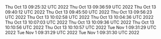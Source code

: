 Thu Oct 13 09:25:32 UTC 2022
Thu Oct 13 09:36:59 UTC 2022
Thu Oct 13 09:40:12 UTC 2022
Thu Oct 13 09:45:50 UTC 2022
Thu Oct 13 09:56:23 UTC 2022
Thu Oct 13 10:02:58 UTC 2022
Thu Oct 13 10:04:36 UTC 2022
Thu Oct 13 10:07:03 UTC 2022
Thu Oct 13 10:09:36 UTC 2022
Thu Oct 13 10:10:56 UTC 2022
Thu Oct 13 10:10:57 UTC 2022
Tue Nov  1 09:31:29 UTC 2022
Tue Nov  1 09:31:29 UTC 2022
Tue Nov  1 09:31:30 UTC 2022
